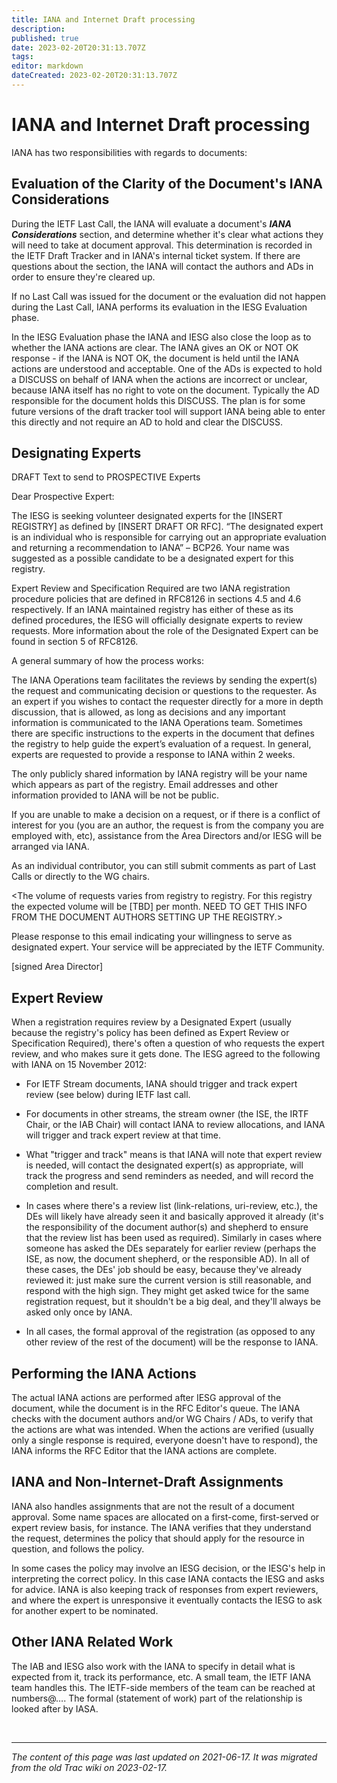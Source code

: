 ```yaml
---
title: IANA and Internet Draft processing
description: 
published: true
date: 2023-02-20T20:31:13.707Z
tags: 
editor: markdown
dateCreated: 2023-02-20T20:31:13.707Z
---
```


# IANA and Internet Draft processing

IANA has two responsibilities with regards to documents:

## Evaluation of the Clarity of the Document's IANA Considerations

During the IETF Last Call, the IANA will evaluate a document's ***IANA Considerations*** section, and determine whether it's clear what actions they will need to take at document approval. This determination is recorded in the IETF Draft Tracker and in IANA's internal ticket system. If there are questions about the section, the IANA will contact the authors and ADs in order to ensure they're cleared up.

If no Last Call was issued for the document or the evaluation did not happen during the Last Call, IANA performs its evaluation in the IESG Evaluation phase.

In the IESG Evaluation phase the IANA and IESG also close the loop as to whether the IANA actions are clear. The IANA gives an OK or NOT OK response - if the IANA is NOT OK, the document is held until the IANA actions are understood and acceptable. One of the ADs is expected to hold a DISCUSS on behalf of IANA when the actions are incorrect or unclear, because IANA itself has no right to vote on the document. Typically the AD responsible for the document holds this DISCUSS. The plan is for some future versions of the draft tracker tool will support IANA being able to enter this directly and not require an AD to hold and clear the DISCUSS.

## Designating Experts

DRAFT Text to send to PROSPECTIVE Experts

Dear Prospective Expert:

The IESG is seeking volunteer designated experts for the [INSERT REGISTRY] as defined by [INSERT DRAFT OR RFC]. “The designated expert is an individual who is responsible for carrying out an appropriate evaluation and returning a recommendation to IANA” – BCP26. Your name was suggested as a possible candidate to be a designated expert for this registry.

Expert Review and Specification Required are two IANA registration procedure policies that are defined in RFC8126 in sections 4.5 and 4.6 respectively. If an IANA maintained registry has either of these as its defined procedures, the IESG will officially designate experts to review requests. More information about the role of the Designated Expert can be found in section 5 of RFC8126.

A general summary of how the process works:

The IANA Operations team facilitates the reviews by sending the expert(s) the request and communicating decision or questions to the requester. As an expert if you wishes to contact the requester directly for a more in depth discussion, that is allowed, as long as decisions and any important information is communicated to the IANA Operations team. Sometimes there are specific instructions to the experts in the document that defines the registry to help guide the expert’s evaluation of a request. In general, experts are requested to provide a response to IANA within 2 weeks.

The only publicly shared information by IANA registry will be your name which appears as part of the registry. Email addresses and other information provided to IANA will be not be public.

If you are unable to make a decision on a request, or if there is a conflict of interest for you (you are an author, the request is from the company you are employed with, etc), assistance from the Area Directors and/or IESG will be arranged via IANA.

As an individual contributor, you can still submit comments as part of Last Calls or directly to the WG chairs.

<The volume of requests varies from registry to registry. For this registry the expected volume will be [TBD] per month. NEED TO GET THIS INFO FROM THE DOCUMENT AUTHORS SETTING UP THE REGISTRY.>

Please response to this email indicating your willingness to serve as designated expert. Your service will be appreciated by the IETF Community.

[signed Area Director]

## Expert Review

When a registration requires review by a Designated Expert (usually because the registry's policy has been defined as Expert Review or Specification Required), there's often a question of who requests the expert review, and who makes sure it gets done. The IESG agreed to the following with IANA on 15 November 2012:

 -   For IETF Stream documents, IANA should trigger and track expert review (see below) during IETF last call. 

 -   For documents in other streams, the stream owner (the ISE, the IRTF Chair, or the IAB Chair) will contact IANA to review allocations, and IANA will trigger and track expert review at that time. 

 -   What "trigger and track" means is that IANA will note that expert review is needed, will contact the designated expert(s) as appropriate, will track the progress and send reminders as needed, and will record the completion and result. 

  -  In cases where there's a review list (link-relations, uri-review, etc.), the DEs will likely have already seen it and basically approved it already (it's the responsibility of the document author(s) and shepherd to ensure that the review list has been used as required). Similarly in cases where someone has asked the DEs separately for earlier review (perhaps the ISE, as now, the document shepherd, or the responsible AD). In all of these cases, the DEs' job should be easy, because they've already reviewed it: just make sure the current version is still reasonable, and respond with the high sign. They might get asked twice for the same registration request, but it shouldn't be a big deal, and they'll always be asked only once by IANA. 

 -   In all cases, the formal approval of the registration (as opposed to any other review of the rest of the document) will be the response to IANA. 

## Performing the IANA Actions

The actual IANA actions are performed after IESG approval of the document, while the document is in the RFC Editor's queue. The IANA checks with the document authors and/or WG Chairs / ADs, to verify that the actions are what was intended. When the actions are verified (usually only a single response is required, everyone doesn't have to respond), the IANA informs the RFC Editor that the IANA actions are complete.

## IANA and Non-Internet-Draft Assignments

IANA also handles assignments that are not the result of a document approval. Some name spaces are allocated on a first-come, first-served or expert review basis, for instance. The IANA verifies that they understand the request, determines the policy that should apply for the resource in question, and follows the policy.

In some cases the policy may involve an IESG decision, or the IESG's help in interpreting the correct policy. In this case IANA contacts the IESG and asks for advice. IANA is also keeping track of responses from expert reviewers, and where the expert is unresponsive it eventually contacts the IESG to ask for another expert to be nominated.

## Other IANA Related Work

The IAB and IESG also work with the IANA to specify in detail what is expected from it, track its performance, etc. A small team, the IETF IANA team handles this. The IETF-side members of the team can be reached at numbers@…. The formal (statement of work) part of the relationship is looked after by IASA. 

&nbsp;
&nbsp;
&nbsp;

---

*The content of this page was last updated on 2021-06-17. It was migrated from the old Trac wiki on 2023-02-17.*